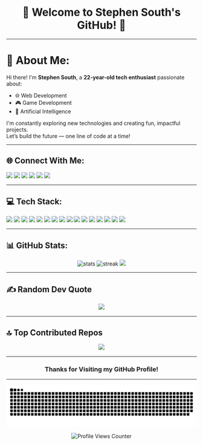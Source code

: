 <h1 align="center">
  🌟 Welcome to Stephen South's GitHub! 🌟  
</h1>




---

# 💫 About Me:
Hi there! I'm **Stephen South**, a **22-year-old tech enthusiast** passionate about:
- 🌐 Web Development  
- 🎮 Game Development  
- 🧠 Artificial Intelligence  

I'm constantly exploring new technologies and creating fun, impactful projects.  
Let’s build the future — one line of code at a time!

---

## 🌐 Connect With Me:
<p align="left">
  <a href="https://www.instagram.com/longquach130723/" target="_blank"><img src="https://img.shields.io/badge/Instagram-%23E4405F.svg?style=for-the-badge&logo=Instagram&logoColor=white"/></a>
  <a href="https://www.linkedin.com/in/quach-long-338018274/" target="_blank"><img src="https://img.shields.io/badge/LinkedIn-%230077B5.svg?style=for-the-badge&logo=linkedin&logoColor=white"/></a>
  <a href="https://x.com/SouthSteph1307" target="_blank"><img src="https://img.shields.io/badge/X-black.svg?style=for-the-badge&logo=X&logoColor=white"/></a>
  <a href="https://www.youtube.com/@southstephen" target="_blank"><img src="https://img.shields.io/badge/YouTube-%23FF0000.svg?style=for-the-badge&logo=YouTube&logoColor=white"/></a>
  <a href="https://mastodon.social/@Quách%20Thành%20Long%20Stephen" target="_blank"><img src="https://img.shields.io/badge/-MASTODON-%232B90D9?style=for-the-badge&logo=mastodon&logoColor=white"/></a>
  <a href="mailto:stephensouth1307@gmail.com" target="_blank"><img src="https://img.shields.io/badge/Email-D14836?style=for-the-badge&logo=gmail&logoColor=white"/></a>
</p>

---

## 💻 Tech Stack:
<p align="left">
  <img src="https://img.shields.io/badge/-HTML5-E34F26?style=flat&logo=html5&logoColor=white" />
  <img src="https://img.shields.io/badge/-CSS3-1572B6?style=flat&logo=css3&logoColor=white" />
  <img src="https://img.shields.io/badge/-JavaScript-F7DF1E?style=flat&logo=javascript&logoColor=black" />
  <img src="https://img.shields.io/badge/-PHP-777BB4?style=flat&logo=php&logoColor=white" />
  <img src="https://img.shields.io/badge/-Bootstrap-7952B3?style=flat&logo=bootstrap&logoColor=white" />
  <img src="https://img.shields.io/badge/-WordPress-21759B?style=flat&logo=wordpress&logoColor=white" />
  <img src="https://img.shields.io/badge/-Cloudflare-F38020?style=flat&logo=Cloudflare&logoColor=white" />
  <img src="https://img.shields.io/badge/-Nginx-009639?style=flat&logo=nginx&logoColor=white" />
  <img src="https://img.shields.io/badge/-Apache-D22128?style=flat&logo=apache&logoColor=white" />
  <img src="https://img.shields.io/badge/-.NET-512BD4?style=flat&logo=dotnet&logoColor=white" />
  <img src="https://img.shields.io/badge/-C-00599C?style=flat&logo=c&logoColor=white" />
  <img src="https://img.shields.io/badge/-C%23-239120?style=flat&logo=csharp&logoColor=white" />
  <img src="https://img.shields.io/badge/-C++-00599C?style=flat&logo=c%2B%2B&logoColor=white" />
  <img src="https://img.shields.io/badge/-Unity-000000?style=flat&logo=unity&logoColor=white" />
  <img src="https://img.shields.io/badge/-Git-F05032?style=flat&logo=git&logoColor=white" />
  <img src="https://img.shields.io/badge/-GitHub-181717?style=flat&logo=github&logoColor=white" />
</p>



---

## 📊 GitHub Stats:
<p align="center">
  <img src="https://github-readme-stats.vercel.app/api?username=StephenSouth13&theme=radical&show_icons=true" alt="stats" />
  <img src="https://nirzak-streak-stats.vercel.app/?user=StephenSouth13&theme=radical" alt="streak" />
  <img src="https://github-readme-stats.vercel.app/api/top-langs/?username=StephenSouth13&layout=compact&theme=radical" />
</p>

---

## ✍️ Random Dev Quote
<p align="center">
  <img src="https://quotes-github-readme.vercel.app/api?type=horizontal&theme=merko" />
</p>

---

## 🔝 Top Contributed Repos
<p align="center">
  <img src="https://github-contributor-stats.vercel.app/api?username=StephenSouth13&limit=5&theme=radical&combine_all_yearly_contributions=true" />
</p>

---

<h3 align="center">Thanks for Visiting my GitHub Profile!</h3>
<hr>

<!-- 🐍 GitHub Contribution Snake (Hosted Version) -->
<p align="center">
  <img 
    src="https://raw.githubusercontent.com/Platane/snk/output/github-contribution-grid-snake-dark.svg" 
    alt="Contribution Snake animation" 
    style="max-width: 100%;" />
</p>

<!-- 👁️ Profile Views Counter -->
<p align="center">
  <img 
    src="https://profile-counter.glitch.me/StephenSouth13/count.svg" 
    alt="Profile Views Counter" 
    style="max-width: 100%;" />
</p>



<!-- Proudly created by Stephen South | Enhanced using https://gprm.itsvg.in and Skillicons.dev -->
